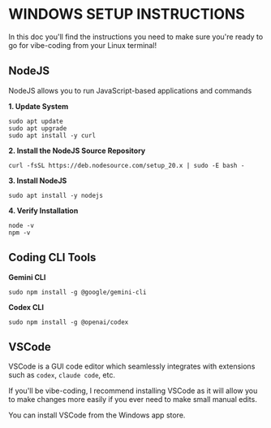 # WINDOWS SETUP INSTRUCTIONS

In this doc you'll find the instructions you need to make sure you're ready to go for vibe-coding from your Linux terminal!


## NodeJS

NodeJS allows you to run JavaScript-based applications and commands

**1. Update System**

```
sudo apt update
sudo apt upgrade
sudo apt install -y curl
```

**2. Install the NodeJS Source Repository**

```
curl -fsSL https://deb.nodesource.com/setup_20.x | sudo -E bash -
```

**3. Install NodeJS**

```
sudo apt install -y nodejs
```

**4. Verify Installation**


```
node -v
npm -v
```

## Coding CLI Tools

**Gemini CLI**

```
sudo npm install -g @google/gemini-cli
```

**Codex CLI**

```
sudo npm install -g @openai/codex
```

## VSCode

VSCode is a GUI code editor which seamlessly integrates with extensions such as `codex`, `claude code`, etc.

If you'll be vibe-coding, I recommend installing VSCode as it will allow you to make changes more easily if you ever need to make small manual edits.

You can install VSCode from the Windows app store.



